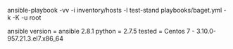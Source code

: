 ansible-playbook -vv -i inventory/hosts -l test-stand playbooks/baget.yml -k -K -u root

ansible version = ansible 2.8.1
python = 2.7.5
tested = Centos 7 - 3.10.0-957.21.3.el7.x86_64